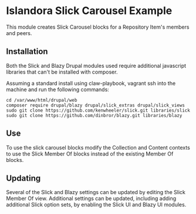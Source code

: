 # Islandora Slick Carousel Example

This module creates Slick Carousel blocks for a Repository Item's members and peers.

## Installation

Both the Slick and Blazy Drupal modules used require additional javascript libraries 
that can't be installed with composer.

Assuming a standard install using claw-playbook, vagrant ssh into the machine and run the following commands:
```
cd /var/www/html/drupal/web
composer require drupal/blazy drupal/slick_extras drupal/slick_views
sudo git clone https://github.com/kenwheeler/slick.git libraries/slick
sudo git clone https://github.com/dinbror/blazy.git libraries/blazy
```
## Use

To use the slick carousel blocks modify the Collection and Content contexts to use the
Slick Member Of blocks instead of the existing Member Of blocks.

## Updating

Several of the Slick and Blazy settings can be updated by editing the Slick Member Of view.
Additional settings can be updated, including adding additional Slick option sets, by
enabling the Slick UI and Blazy UI modules.

